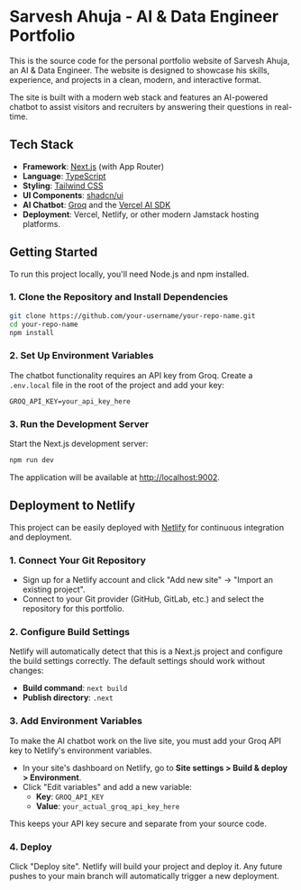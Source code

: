 # Sarvesh Ahuja - AI & Data Engineer Portfolio

This is the source code for the personal portfolio website of Sarvesh Ahuja, an AI & Data Engineer. The website is designed to showcase his skills, experience, and projects in a clean, modern, and interactive format.

The site is built with a modern web stack and features an AI-powered chatbot to assist visitors and recruiters by answering their questions in real-time.

## Tech Stack

- **Framework**: [Next.js](https://nextjs.org/) (with App Router)
- **Language**: [TypeScript](https://www.typescriptlang.org/)
- **Styling**: [Tailwind CSS](https://tailwindcss.com/)
- **UI Components**: [shadcn/ui](https://ui.shadcn.com/)
- **AI Chatbot**: [Groq](https://groq.com/) and the [Vercel AI SDK](https://sdk.vercel.ai/)
- **Deployment**: Vercel, Netlify, or other modern Jamstack hosting platforms.

## Getting Started

To run this project locally, you'll need Node.js and npm installed.

### 1. Clone the Repository and Install Dependencies

```bash
git clone https://github.com/your-username/your-repo-name.git
cd your-repo-name
npm install
```

### 2. Set Up Environment Variables

The chatbot functionality requires an API key from Groq. Create a `.env.local` file in the root of the project and add your key:

```
GROQ_API_KEY=your_api_key_here
```

### 3. Run the Development Server

Start the Next.js development server:

```bash
npm run dev
```

The application will be available at [http://localhost:9002](http://localhost:9002).

## Deployment to Netlify

This project can be easily deployed with [Netlify](https://www.netlify.com/) for continuous integration and deployment.

### 1. Connect Your Git Repository

- Sign up for a Netlify account and click "Add new site" -> "Import an existing project".
- Connect to your Git provider (GitHub, GitLab, etc.) and select the repository for this portfolio.

### 2. Configure Build Settings

Netlify will automatically detect that this is a Next.js project and configure the build settings correctly. The default settings should work without changes:
- **Build command**: `next build`
- **Publish directory**: `.next`

### 3. Add Environment Variables

To make the AI chatbot work on the live site, you must add your Groq API key to Netlify's environment variables.

- In your site's dashboard on Netlify, go to **Site settings > Build & deploy > Environment**.
- Click "Edit variables" and add a new variable:
  - **Key**: `GROQ_API_KEY`
  - **Value**: `your_actual_groq_api_key_here`

This keeps your API key secure and separate from your source code.

### 4. Deploy

Click "Deploy site". Netlify will build your project and deploy it. Any future pushes to your main branch will automatically trigger a new deployment.
